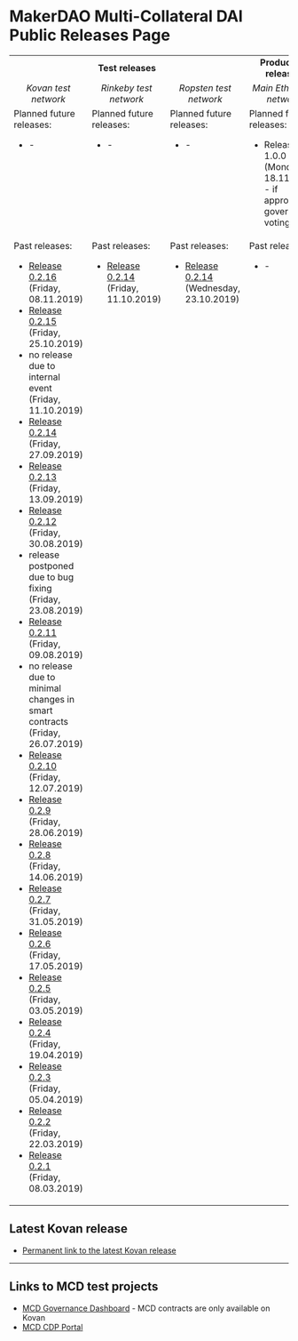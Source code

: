 # MakerDAO Multi-Collateral DAI Public Releases Page

<table>
    <tr>
        <td colspan="3" align="center"><b>Test releases</b></td>
        <td align="center"><b>Production releases</b></td>
    </tr>
    <tr>
        <td align="center" width="25%"><i>Kovan test network</i></td>
        <td align="center" width="25%"><i>Rinkeby test network</i></td>
        <td align="center" width="25%"><i>Ropsten test network</i></td>
        <td align="center" width="25%"><i>Main Ethereum network</i></td>
    </tr>
    <tr>
        <td align="left" valign="top">Planned future releases:
            <ul>
                <li>-</li>
            </ul>
        </td>
        <td align="left" valign="top">Planned future releases:
            <ul>
                <li>-</li>
            </ul>
        </td>
        <td align="left" valign="top">Planned future releases:
            <ul>
                <li>-</li>
            </ul>
        </td>
        <td align="left" valign="top">Planned future releases:
            <ul>
                <li>Release 1.0.0 (Monday, 18.11.2019) - if approved by governance voting</li>
            </ul>
        </td>
    </tr>
    <tr>
        <td align="left" valign="top">Past releases:
            <ul>
                <li><a href="/releases/kovan/0.2.16/index.html">Release 0.2.16</a> (Friday, 08.11.2019)</li>
                <li><a href="/releases/kovan/0.2.15/index.html">Release 0.2.15</a> (Friday, 25.10.2019)</li>
                <li>no release due to internal event (Friday, 11.10.2019)</li>
                <li><a href="/releases/kovan/0.2.14/index.html">Release 0.2.14</a> (Friday, 27.09.2019)</li>
                <li><a href="/releases/kovan/0.2.13/index.html">Release 0.2.13</a> (Friday, 13.09.2019)</li>
                <li><a href="/releases/kovan/0.2.12/index.html">Release 0.2.12</a> (Friday, 30.08.2019)</li>
                <li>release postponed due to bug fixing (Friday, 23.08.2019)</li>
                <li><a href="/releases/kovan/0.2.11/index.html">Release 0.2.11</a> (Friday, 09.08.2019)</li>
                <li>no release due to minimal changes in smart contracts (Friday, 26.07.2019)</li>
                <li><a href="/releases/kovan/0.2.10/index.html">Release 0.2.10</a> (Friday, 12.07.2019)</li>
                <li><a href="/releases/kovan/0.2.9/index.html">Release 0.2.9</a> (Friday, 28.06.2019)</li>
                <li><a href="/releases/kovan/0.2.8/index.html">Release 0.2.8</a> (Friday, 14.06.2019)</li>
                <li><a href="/releases/kovan/0.2.7/index.html">Release 0.2.7</a> (Friday, 31.05.2019)</li>
                <li><a href="/releases/kovan/0.2.6/index.html">Release 0.2.6</a> (Friday, 17.05.2019)</li>
                <li><a href="/releases/kovan/0.2.5/index.html">Release 0.2.5</a> (Friday, 03.05.2019)</li>
                <li><a href="/releases/kovan/0.2.4/index.html">Release 0.2.4</a> (Friday, 19.04.2019)</li>
                <li><a href="/releases/kovan/0.2.3/index.html">Release 0.2.3</a> (Friday, 05.04.2019)</li>
                <li><a href="/releases/kovan/0.2.2/index.html">Release 0.2.2</a> (Friday, 22.03.2019)</li>
                <li><a href="/releases/kovan/0.2.1/index.html">Release 0.2.1</a> (Friday, 08.03.2019)</li>
            </ul>
        </td>
        <td align="left" valign="top">Past releases:
            <ul>
                <li><a href="/releases/rinkeby/0.2.14/index.html">Release 0.2.14</a> (Friday, 11.10.2019)</li>
            </ul>
        </td>
        <td align="left" valign="top">Past releases:
            <ul>
                <li><a href="/releases/ropsten/0.2.14/index.html">Release 0.2.14</a> (Wednesday, 23.10.2019)</li>
            </ul>
        </td>
        <td align="left" valign="top">Past releases:
            <ul>
                <li>-</li>
            </ul>
        </td>
    </tr>
</table>

## Latest Kovan release
* [Permanent link to the latest Kovan release](/releases/latest)

---

## Links to MCD test projects
* [MCD Governance Dashboard](http://dai-gov-staging.now.sh/?mcd=true) - MCD contracts are only available on Kovan
* [MCD CDP Portal](https://mcd-cdp-portal-git-develop.mkr-js-prod.now.sh/?network=kovan)
